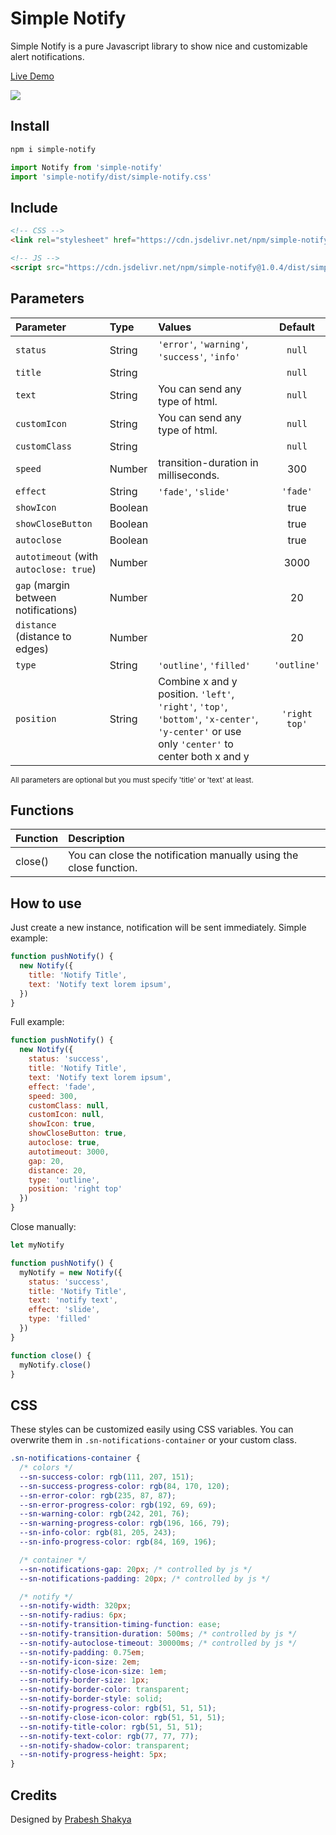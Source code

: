 # Simple Notify

Simple Notify is a pure Javascript library to show nice and customizable alert notifications.

[Live Demo](https://simple-notify.github.io/simple-notify/)

![](./demo/assets/types.png)

## Install

```bash
npm i simple-notify
```

```js
import Notify from 'simple-notify'
import 'simple-notify/dist/simple-notify.css'
```

## Include

```html
<!-- CSS -->
<link rel="stylesheet" href="https://cdn.jsdelivr.net/npm/simple-notify@1.0.4/dist/simple-notify.css" />

<!-- JS -->
<script src="https://cdn.jsdelivr.net/npm/simple-notify@1.0.4/dist/simple-notify.min.js"></script>
```

## Parameters

| Parameter                                   | Type    | Values                                                                                                                                       |    Default    |
| :------------------------------------------ | :------ | :------------------------------------------------------------------------------------------------------------------------------------------- | :-----------: |
| `status`                                    | String  | `'error'`, `'warning'`, `'success'`, `'info'`                                                                                                |    `null`     |
| `title`                                     | String  |                                                                                                                                              |    `null`     |
| `text`                                      | String  | You can send any type of html.                                                                                                               |    `null`     |
| `customIcon`                                | String  | You can send any type of html.                                                                                                               |    `null`     |
| `customClass`                               | String  |                                                                                                                                              |    `null`     |
| `speed`                                     | Number  | transition-duration in milliseconds.                                                                                                         |      300      |
| `effect`                                    | String  | `'fade'`, `'slide'`                                                                                                                          |   `'fade'`    |
| `showIcon`                                  | Boolean |                                                                                                                                              |     true      |
| `showCloseButton`                           | Boolean |                                                                                                                                              |     true      |
| `autoclose`                                 | Boolean |                                                                                                                                              |     true     |
| `autotimeout` (with `autoclose: true`) | Number  |                                                                                                                                              |     3000      |
| `gap` (margin between notifications)        | Number  |                                                                                                                                              |      20       |
| `distance` (distance to edges)              | Number  |                                                                                                                                              |      20       |
| `type`                   | String  | `'outline'`, `'filled'`                                                                                                                                     |       `'outline'`       |
| `position`                                  | String  | Combine x and y position. `'left'`, `'right'`, `'top'`, `'bottom'`, `'x-center'`, `'y-center'` or use only `'center'` to center both x and y | `'right top'` |

<sub>All parameters are optional but you must specify 'title' or 'text' at least.</sub>

## Functions

| Function | Description                                                       |
| :------- | :---------------------------------------------------------------- |
| close()  | You can close the notification manually using the close function. |

## How to use

Just create a new instance, notification will be sent immediately. Simple example:

```js
function pushNotify() {
  new Notify({
    title: 'Notify Title',
    text: 'Notify text lorem ipsum',
  })
}
```

Full example:

```js
function pushNotify() {
  new Notify({
    status: 'success',
    title: 'Notify Title',
    text: 'Notify text lorem ipsum',
    effect: 'fade',
    speed: 300,
    customClass: null,
    customIcon: null,
    showIcon: true,
    showCloseButton: true,
    autoclose: true,
    autotimeout: 3000,
    gap: 20,
    distance: 20,
    type: 'outline',
    position: 'right top'
  })
}
```

Close manually:

```js
let myNotify

function pushNotify() {
  myNotify = new Notify({
    status: 'success',
    title: 'Notify Title',
    text: 'notify text',
    effect: 'slide',
    type: 'filled'
  })
}

function close() {
  myNotify.close()
}
```

## CSS

These styles can be customized easily using CSS variables. You can overwrite them in `.sn-notifications-container` or your custom class.

```css
.sn-notifications-container {
  /* colors */
  --sn-success-color: rgb(111, 207, 151);
  --sn-success-progress-color: rgb(84, 170, 120);
  --sn-error-color: rgb(235, 87, 87);
  --sn-error-progress-color: rgb(192, 69, 69);
  --sn-warning-color: rgb(242, 201, 76);
  --sn-warning-progress-color: rgb(196, 166, 79);
  --sn-info-color: rgb(81, 205, 243);
  --sn-info-progress-color: rgb(84, 169, 196);

  /* container */
  --sn-notifications-gap: 20px; /* controlled by js */
  --sn-notifications-padding: 20px; /* controlled by js */

  /* notify */
  --sn-notify-width: 320px;
  --sn-notify-radius: 6px;
  --sn-notify-transition-timing-function: ease;
  --sn-notify-transition-duration: 500ms; /* controlled by js */
  --sn-notify-autoclose-timeout: 30000ms; /* controlled by js */
  --sn-notify-padding: 0.75em;
  --sn-notify-icon-size: 2em;
  --sn-notify-close-icon-size: 1em;
  --sn-notify-border-size: 1px;
  --sn-notify-border-color: transparent;
  --sn-notify-border-style: solid;
  --sn-notify-progress-color: rgb(51, 51, 51);
  --sn-notify-close-icon-color: rgb(51, 51, 51);
  --sn-notify-title-color: rgb(51, 51, 51);
  --sn-notify-text-color: rgb(77, 77, 77);
  --sn-notify-shadow-color: transparent;
  --sn-notify-progress-height: 5px;
}
```

## Credits

Designed by [Prabesh Shakya](https://www.figma.com/@prabesh)
